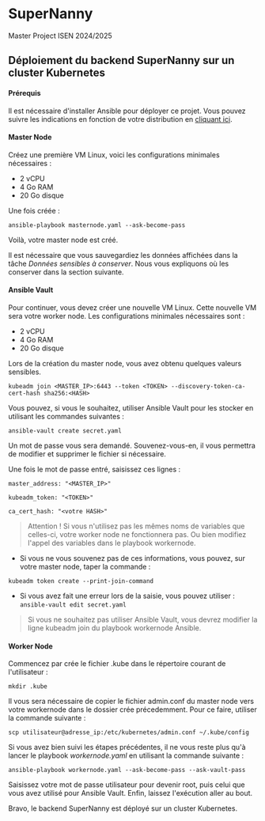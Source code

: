 # SuperNanny
Master Project ISEN 2024/2025

## Déploiement du backend SuperNanny sur un cluster Kubernetes

#### Prérequis ####

Il est nécessaire d'installer Ansible pour déployer ce projet. 
Vous pouvez suivre les indications en fonction de votre distribution en [cliquant ici](https://docs.ansible.com/ansible/latest/installation_guide/installation_distros.html).

#### Master Node ####
Créez une première VM Linux, voici les configurations minimales nécessaires : 

- 2 vCPU
- 4 Go RAM 
- 20 Go disque

Une fois créée : 

```ansible-playbook masternode.yaml --ask-become-pass```

Voilà, votre master node est créé. 

Il est nécessaire que vous sauvegardiez les données affichées dans la tâche _Données sensibles à conserver_. Nous vous expliquons où les conserver dans la section suivante. 

#### Ansible Vault ####

Pour continuer, vous devez créer une nouvelle VM Linux. Cette nouvelle VM sera votre worker node. Les configurations minimales nécessaires sont : 
- 2 vCPU
- 4 Go RAM 
- 20 Go disque

Lors de la création du master node, vous avez obtenu quelques valeurs sensibles. 

```kubeadm join <MASTER_IP>:6443 --token <TOKEN> --discovery-token-ca-cert-hash sha256:<HASH>```

Vous pouvez, si vous le souhaitez, utiliser Ansible Vault pour les stocker en utilisant les commandes suivantes : 

```ansible-vault create secret.yaml```

Un mot de passe vous sera demandé. Souvenez-vous-en, il vous permettra de modifier et supprimer le fichier si nécessaire.

Une fois le mot de passe entré, saisissez ces lignes : 

```master_address: "<MASTER_IP>"```

```kubeadm_token: "<TOKEN>"```

```ca_cert_hash: "<votre HASH>"```

> Attention ! Si vous n'utilisez pas les mêmes noms de variables que celles-ci, votre worker node ne fonctionnera pas. Ou bien modifiez l'appel des variables dans le playbook workernode. 

- Si vous ne vous souvenez pas de ces informations, vous pouvez, sur votre master node, taper la commande :

```kubeadm token create --print-join-command```

- Si vous avez fait une erreur lors de la saisie, vous pouvez utiliser : ```ansible-vault edit secret.yaml```

> Si vous ne souhaitez pas utiliser Ansible Vault, vous devrez modifier la ligne kubeadm join du playbook workernode Ansible.

#### Worker Node ####

Commencez par crée le fichier .kube dans le répertoire courant de l'utilisateur : 

```mkdir .kube```

Il vous sera nécessaire de copier le fichier admin.conf du master node vers votre workernode dans le dossier crée précedemment. Pour ce faire, utiliser la commande suivante : 

```scp utilisateur@adresse_ip:/etc/kubernetes/admin.conf ~/.kube/config```

Si vous avez bien suivi les étapes précédentes, il ne vous reste plus qu'à lancer le playbook _workernode.yaml_ en utilisant la commande suivante : 

```ansible-playbook workernode.yaml --ask-become-pass --ask-vault-pass```

Saisissez votre mot de passe utilisateur pour devenir root, puis celui que vous avez utilisé pour Ansible Vault. Enfin, laissez l'exécution aller au bout. 

Bravo, le backend SuperNanny est déployé sur un cluster Kubernetes.
